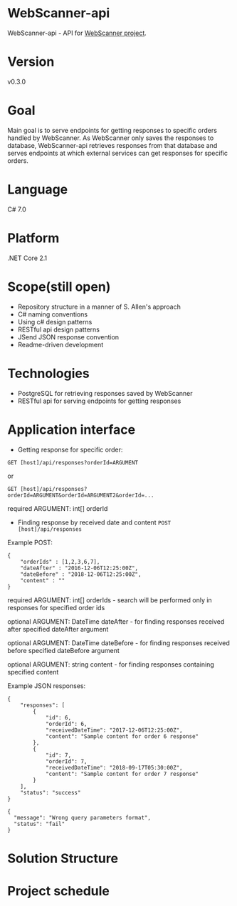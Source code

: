 # WebScanner-api

WebScanner-api - API for [WebScanner project](https://github.com/KOOPProjects/WebScanner).

#  Version

v0.3.0

#  Goal

Main goal is to serve endpoints for getting responses to specific orders handled by WebScanner. As WebScanner only saves the responses to database, WebScanner-api retrieves responses from that database and serves endpoints at which external services can get responses for specific orders. 

#  Language

C# 7.0

#  Platform

.NET Core 2.1

#  Scope(still open)

* Repository structure in a manner of S. Allen's approach
* C# naming conventions
* Using c# design patterns
* RESTful api design patterns
* JSend JSON response convention
* Readme-driven development

#  Technologies

* PostgreSQL for retrieving responses saved by WebScanner
* RESTful api for serving endpoints for getting responses

#  Application interface

* Getting response for specific order:

 `GET [host]/api/responses?orderId=ARGUMENT`
 
 or
 
 `GET [host]/api/responses?orderId=ARGUMENT&orderId=ARGUMENT2&orderId=...`
 
required ARGUMENT: int[] orderId

* Finding response by received date and content
`POST [host]/api/responses`

Example POST:
```
{
	"orderIds" : [1,2,3,6,7],
	"dateAfter" : "2016-12-06T12:25:00Z",
	"dateBefore" : "2018-12-06T12:25:00Z",
	"content" : ""
}
```
required ARGUMENT: int[] orderIds - search will be performed only in responses for specified order ids

optional ARGUMENT: DateTime dateAfter - for finding responses received after specified dateAfter argument

optional ARGUMENT: DateTime dateBefore - for finding responses received before specified dateBefore argument

optional ARGUMENT: string content - for finding responses containing specified content



Example JSON responses:
```
{
    "responses": [
        {
            "id": 6,
            "orderId": 6,
            "receivedDateTime": "2017-12-06T12:25:00Z",
            "content": "Sample content for order 6 response"
        },
        {
            "id": 7,
            "orderId": 7,
            "receivedDateTime": "2018-09-17T05:30:00Z",
            "content": "Sample content for order 7 response"
        }
    ],
    "status": "success"
}
```

```
{
  "message": "Wrong query parameters format",
  "status": "fail"
}
```

 #  Solution Structure

 #  Project schedule
